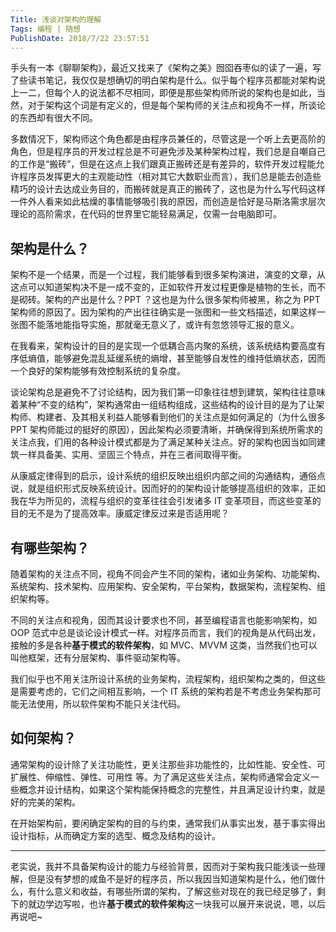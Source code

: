 ```yaml
---
Title: 浅谈对架构的理解
Tags: 编程 | 随想
PublishDate: 2018/7/22 23:57:51
---
```


手头有一本《聊聊架构》，最近又找来了《架构之美》囫囵吞枣似的读了一遍，写了些读书笔记，我仅仅是想确切的明白架构是什么。似乎每个程序员都能对架构说上一二，但每个人的说法都不尽相同，即便是那些架构师所说的架构也是如此，当然，对于架构这个词是有定义的，但是每个架构师的关注点和视角不一样，所谈论的东西却有很大不同。

多数情况下，架构师这个角色都是由程序员兼任的，尽管这是一个听上去更高阶的角色，但是程序员的开发过程总是不可避免涉及某种架构过程，我们总是自嘲自己的工作是“搬砖”，但是在这点上我们跟真正搬砖还是有差异的，软件开发过程能允许程序员发挥更大的主观能动性（相对其它大数职业而言），我们总是能去创造些精巧的设计去达成业务目的，而搬砖就是真正的搬砖了，这也是为什么写代码这样一件外人看来如此枯燥的事情能够吸引我的原因，而创造是恰好是马斯洛需求层次理论的高阶需求，在代码的世界里它能轻易满足，仅需一台电脑即可。

## 架构是什么？

架构不是一个结果，而是一个过程，我们能够看到很多架构演进，演变的文章，从这点可以知道架构决不是一成不变的，正如软件开发过程更像是植物的生长，而不是砌砖。架构的产出是什么？PPT ？这也是为什么很多架构师被黑，称之为 PPT 架构师的原因了。因为架构的产出往往确实是一张图和一些文档描述，如果这样一张图不能落地能指导实施，那就毫无意义了，或许有忽悠领导汇报的意义。

在我看来，架构设计的目的是实现一个低耦合高内聚的系统，该系统结构要高度有序低熵值，能够避免混乱延缓系统的熵增，甚至能够自发性的维持低熵状态，因而一个良好的架构能够有效控制系统的复杂度。

谈论架构总是避免不了讨论结构，因为我们第一印象往往想到建筑，架构往往意味着某种“不变的结构”，架构通常由一组结构组成，这些结构的设计目的是为了让架构师、构建者、及其相关利益人能够看到他们的关注点是如何满足的（为什么很多 PPT 架构师能过的挺好的原因），因此架构必须要清晰，并确保得到系统所需求的关注点我，们用的各种设计模式都是为了满足某种关注点。好的架构也因当如同建筑一样具备美、实用、坚固三个特点，并在三者间取得平衡。

从康威定律得到的启示，设计系统的组织反映出组织内部之间的沟通结构，通俗点说，就是组织形式反映系统设计。因而好的的架构设计能够提高组织的效率，正如我在华为所见的，流程与组织的变革往往会引发诸多 IT 变革项目，而这些变革的目的无不是为了提高效率。康威定律反过来是否适用呢？

## 有哪些架构？

随着架构的关注点不同，视角不同会产生不同的架构，诸如业务架构、功能架构、系统架构、技术架构、应用架构、安全架构，平台架构，数据架构，流程架构、组织架构等。

不同的关注点和视角，因而其设计要求也不同，甚至编程语言也能影响架构，如 OOP 范式中总是谈论设计模式一样。对程序员而言，我们的视角是从代码出发，接触的多是各种**基于模式的软件架构**，如 MVC、MVVM 这类，当然我们也可以叫他框架，还有分层架构、事件驱动架构等。

我们似乎也不用关注所设计系统的业务架构，流程架构，组织架构之类的，但这些是需要考虑的，它们之间相互影响，一个 IT 系统的架构若是不考虑业务架构那可能无法使用，所以软件架构不能只关注代码。

## 如何架构？

通常架构的设计除了关注功能性，更关注那些非功能性的，比如性能、安全性、可扩展性、伸缩性、弹性、可用性 等。为了满足这些关注点，架构师通常会定义一些概念并设计结构，如果这个架构能保持概念的完整性，并且满足设计约束，就是好的完美的架构。

在开始架构前，要闲确定架构的目的与约束，通常我们从事实出发，基于事实得出设计指标，从而确定方案的选型、概念及结构的设计。



----

老实说，我并不具备架构设计的能力与经验背景，因而对于架构我只能浅谈一些理解，但是没有梦想的咸鱼不是好的程序员，所以我因当知道架构是什么，他们做什么，有什么意义和收益，有哪些所谓的架构，了解这些对现在的我已经足够了，剩下的就边学边写啦，也许**基于模式的软件架构**这一块我可以展开来说说，嗯，以后再说吧~